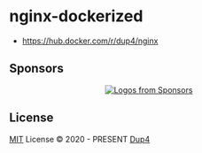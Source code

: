 # nginx-dockerized

* https://hub.docker.com/r/dup4/nginx

## Sponsors

<p align="center">
  <a href="https://github.com/sponsors/Dup4">
    <img src='https://cdn.jsdelivr.net/gh/Dup4/static/sponsors-output/sponsors.svg' alt="Logos from Sponsors" />
  </a>
</p>

## License

[MIT](./LICENSE) License © 2020 - PRESENT [Dup4][dup4]

[dup4]: https://github.com/Dup4
